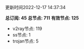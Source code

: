 更新时间2022-12-17 14:37:34

**总订阅: 45**
**总节点: 711**
**有效节点: 125**
- v2ray节点: 119
- ss节点: 1
- trojan节点: 5

